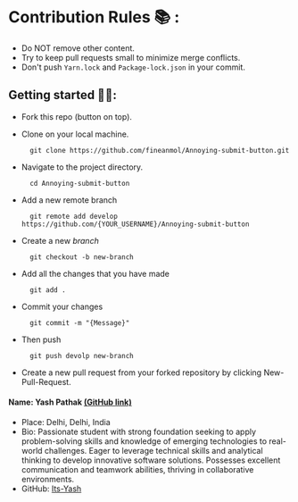 # Contribution Rules :books: :

- Do NOT remove other content.
- Try to keep pull requests small to minimize merge conflicts.
- Don't push `Yarn.lock` and `Package-lock.json` in your commit.

## Getting started 🤩🤟:

- Fork this repo (button on top).
- Clone on your local machine.

        git clone https://github.com/fineanmol/Annoying-submit-button.git

- Navigate to the project directory.

        cd Annoying-submit-button

- Add a new remote branch

        git remote add develop https://github.com/{YOUR_USERNAME}/Annoying-submit-button

- Create a new _branch_

        git checkout -b new-branch

- Add all the changes that you have made

        git add .

- Commit your changes

        git commit -m "{Message}"

- Then push

        git push devolp new-branch

- Create a new pull request from your forked repository by clicking New-Pull-Request.

#### Name: Yash Pathak [(GitHub link)](https://github.com/Its-Yash)

- Place: Delhi, Delhi, India
- Bio: Passionate student with strong foundation seeking to apply problem-solving skills and knowledge of emerging
  technologies to real-world challenges. Eager to leverage technical skills and analytical thinking to develop innovative software solutions. Possesses excellent communication and teamwork abilities, thriving in collaborative environments.
- GitHub: [Its-Yash](https://github.com/Its-Yash)
